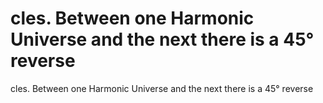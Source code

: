 # cles. Between one Harmonic Universe and the next there is a 45° reverse

cles. Between one Harmonic Universe and the next there is a 45° reverse